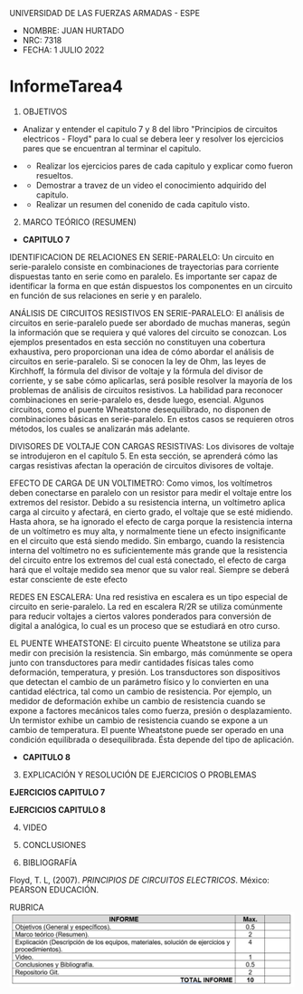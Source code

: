 UNIVERSIDAD DE LAS FUERZAS ARMADAS - ESPE

- NOMBRE: JUAN HURTADO
- NRC: 7318
- FECHA: 1 JULIO 2022

# InformeTarea4

1. OBJETIVOS

- Analizar y entender el capitulo 7 y 8 del libro "Principios de circuitos electricos - Floyd" para lo cual se debera leer y resolver los ejercicios pares que se encuentran al terminar el capitulo.

- - Realizar los ejercicios pares de cada capitulo y explicar como fueron resueltos.
- - Demostrar a travez de un video el conocimiento adquirido del capitulo.
- - Realizar un resumen del conenido de cada capitulo visto.

2. MARCO TEÓRICO (RESUMEN)

- **CAPITULO 7**

IDENTIFICACION DE RELACIONES EN SERIE-PARALELO: Un circuito en serie-paralelo consiste en combinaciones de trayectorias para corriente dispuestas tanto en serie como en paralelo. Es importante ser capaz de identificar la forma en que están dispuestos los componentes en un circuito en función de sus relaciones en serie y en paralelo.

ANÁLISIS DE CIRCUITOS RESISTIVOS EN SERIE-PARALELO: El análisis de circuitos en serie-paralelo puede ser abordado de muchas maneras, según la información que se requiera y qué valores del circuito se conozcan. Los ejemplos presentados en esta sección no constituyen una cobertura exhaustiva, pero proporcionan una idea de cómo abordar el análisis de circuitos en serie-paralelo.
Si se conocen la ley de Ohm, las leyes de Kirchhoff, la fórmula del divisor de voltaje y la fórmula del divisor de corriente, y se sabe cómo aplicarlas, será posible resolver la mayoría de los problemas de análisis de circuitos resistivos. La habilidad para reconocer combinaciones en serie-paralelo es, desde luego, esencial. Algunos circuitos, como el puente Wheatstone desequilibrado, no disponen de combinaciones básicas en serie-paralelo. En estos casos se requieren otros métodos, los cuales se analizarán más adelante.

DIVISORES DE VOLTAJE CON CARGAS RESISTIVAS: Los divisores de voltaje se introdujeron en el capítulo 5. En esta sección, se aprenderá cómo las cargas resistivas afectan la operación de circuitos divisores de voltaje.

EFECTO DE CARGA DE UN VOLTIMETRO: Como vimos, los voltímetros deben conectarse en paralelo con un resistor para medir el voltaje entre los extremos del resistor. Debido a su resistencia interna, un voltímetro aplica carga al circuito y afectará, en cierto grado, el voltaje que se esté midiendo. Hasta ahora, se ha ignorado el efecto de carga porque la resistencia interna de un voltímetro es muy alta, y normalmente tiene un efecto insignificante en el circuito que está siendo medido. Sin embargo, cuando la resistencia interna del voltímetro no es suficientemente más grande que la resistencia del circuito entre los extremos del cual está conectado, el efecto de carga hará que el voltaje medido sea menor que su valor real. Siempre se deberá estar consciente de este efecto

REDES EN ESCALERA: Una red resistiva en escalera es un tipo especial de circuito en serie-paralelo. La red en escalera R/2R se utiliza comúnmente para reducir voltajes a ciertos valores ponderados para conversión de digital a analógica, lo cual es un proceso que se estudiará en otro curso.

EL PUENTE WHEATSTONE: El circuito puente Wheatstone se utiliza para medir con precisión la resistencia. Sin embargo, más comúnmente se opera junto con transductores para medir cantidades físicas tales como deformación, temperatura, y presión. Los transductores son dispositivos que detectan el cambio de un parámetro físico y lo convierten en una cantidad eléctrica, tal como un cambio de resistencia. Por ejemplo, un medidor de deformación exhibe un cambio de resistencia cuando se expone a factores mecánicos tales como fuerza, presión o desplazamiento. Un termistor exhibe un cambio de resistencia cuando se expone a un cambio de temperatura. El puente Wheatstone puede ser operado en una condición equilibrada o desequilibrada. Ésta depende del tipo de aplicación.


- **CAPITULO 8**



3. EXPLICACIÓN Y RESOLUCIÓN DE EJERCICIOS O PROBLEMAS

**EJERCICIOS CAPITULO 7**



**EJERCICIOS CAPITULO 8**



4. VIDEO



5. CONCLUSIONES



6. BIBLIOGRAFÍA

Floyd, T. L, (2007). _PRINCIPIOS DE CIRCUITOS ELECTRICOS_. México: PEARSON EDUCACIÓN.

RUBRICA
![alt text](https://github.com/jlhurtado4/TAREA-3/blob/main/IMAGENES%20CAP%205%20Y%206/RubicasTarea.png)
